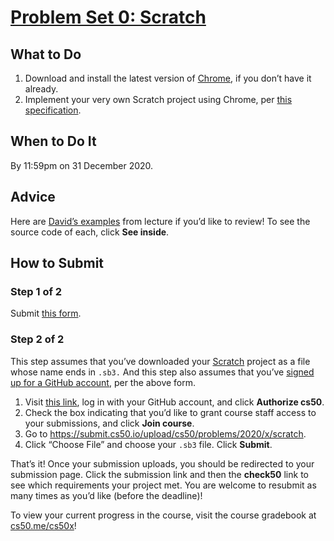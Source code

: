 # [Problem Set 0: Scratch](https://https://cs50.harvard.edu/x/2020/psets/0/)


## What to Do
1. Download and install the latest version of [Chrome](https://www.google.com/chrome/), if you don’t have it already.
2. Implement your very own Scratch project using Chrome, per [this specification](https://cs50.harvard.edu/x/2020/psets/0/scratch).

## When to Do It
By 11:59pm on 31 December 2020.

## Advice
Here are [David’s examples](https://scratch.mit.edu/studios/25128634/) from lecture if you’d like to review! To see the source code of each, click **See inside**.

## How to Submit
### Step 1 of 2
Submit [this form](https://forms.cs50.io/bb5ace07-099c-405e-8da5-33ce6e242601).

### Step 2 of 2
This step assumes that you’ve downloaded your [Scratch](https://cs50.harvard.edu/x/2020/psets/0/scratch) project as a file whose name ends in `.sb3.` And this step also assumes that you’ve [signed up for a GitHub account](https://github.com/join), per the above form.

1. Visit [this link](https://submit.cs50.io/invites/9770b67479384c4d8c37790779e466d9), log in with your GitHub account, and click **Authorize cs50**.
2. Check the box indicating that you’d like to grant course staff access to your submissions, and click **Join course**.
3. Go to https://submit.cs50.io/upload/cs50/problems/2020/x/scratch.
4. Click “Choose File” and choose your `.sb3` file. Click **Submit**.

That’s it! Once your submission uploads, you should be redirected to your submission page. Click the submission link and then the **check50** link to see which requirements your project met. You are welcome to resubmit as many times as you’d like (before the deadline)!

To view your current progress in the course, visit the course gradebook at [cs50.me/cs50x](https://cs50.me/cs50x)!
